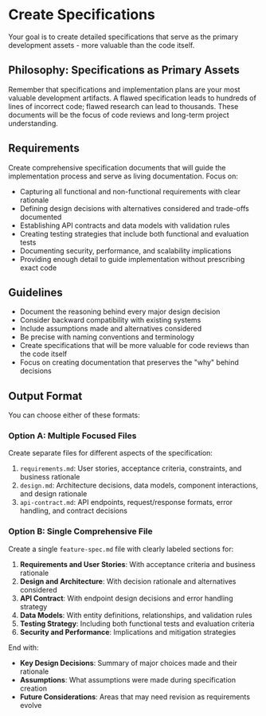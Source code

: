 # Create Specifications

Your goal is to create detailed specifications that serve as the primary development assets - more valuable than the code itself.

## Philosophy: Specifications as Primary Assets

Remember that specifications and implementation plans are your most valuable development artifacts. A flawed specification leads to hundreds of lines of incorrect code; flawed research can lead to thousands. These documents will be the focus of code reviews and long-term project understanding.

## Requirements

Create comprehensive specification documents that will guide the implementation process and serve as living documentation. Focus on:

- Capturing all functional and non-functional requirements with clear rationale
- Defining design decisions with alternatives considered and trade-offs documented
- Establishing API contracts and data models with validation rules
- Creating testing strategies that include both functional and evaluation tests
- Documenting security, performance, and scalability implications
- Providing enough detail to guide implementation without prescribing exact code

## Guidelines

- Document the reasoning behind every major design decision
- Consider backward compatibility with existing systems
- Include assumptions made and alternatives considered
- Be precise with naming conventions and terminology
- Create specifications that will be more valuable for code reviews than the code itself
- Focus on creating documentation that preserves the "why" behind decisions

## Output Format

You can choose either of these formats:

### Option A: Multiple Focused Files

Create separate files for different aspects of the specification:
1. `requirements.md`: User stories, acceptance criteria, constraints, and business rationale
2. `design.md`: Architecture decisions, data models, component interactions, and design rationale
3. `api-contract.md`: API endpoints, request/response formats, error handling, and contract decisions

### Option B: Single Comprehensive File

Create a single `feature-spec.md` file with clearly labeled sections for:
1. **Requirements and User Stories**: With acceptance criteria and business rationale
2. **Design and Architecture**: With decision rationale and alternatives considered
3. **API Contract**: With endpoint design decisions and error handling strategy
4. **Data Models**: With entity definitions, relationships, and validation rules
5. **Testing Strategy**: Including both functional tests and evaluation criteria
6. **Security and Performance**: Implications and mitigation strategies

End with:
- **Key Design Decisions**: Summary of major choices made and their rationale
- **Assumptions**: What assumptions were made during specification creation
- **Future Considerations**: Areas that may need revision as requirements evolve
